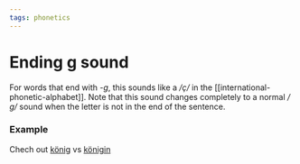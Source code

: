 ```yaml
---
tags: phonetics
---
```


# Ending g sound
For words that end with *-g*, this sounds like a */ç/* in the [[international-phonetic-alphabet]]. Note that this sound changes completely to a normal */ɡ/* sound when the letter is not in the end of the sentence. 

### Example
Chech out [könig](https://www.howtopronounce.com/german/k%C3%B6nig) vs [königin](https://www.howtopronounce.com/german/k%C3%B6nigin)
